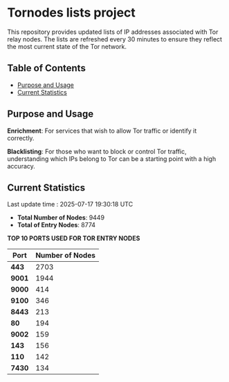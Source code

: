 # Tornodes lists project

This repository provides updated lists of IP addresses associated with Tor relay nodes. The lists are refreshed every 30 minutes to ensure they reflect the most current state of the Tor network.

## Table of Contents

- [Purpose and Usage](#purpose-and-usage)
- [Current Statistics](#current-statistics)


## Purpose and Usage

**Enrichment**: For services that wish to allow Tor traffic or identify it correctly.

**Blacklisting**: For those who want to block or control Tor traffic, understanding which IPs belong to Tor can be a starting point with a high accuracy.

## Current Statistics

Last update time : 2025-07-17 19:30:18 UTC

- **Total Number of Nodes**: 9449
- **Total of Entry Nodes**: 8774

**TOP 10 PORTS USED FOR TOR ENTRY NODES**

| **Port** | **Number of Nodes** |
|------|-----------------|
| **443**   | 2703  |
| **9001**   | 1944  |
| **9000**   | 414  |
| **9100**   | 346  |
| **8443**   | 213  |
| **80**   | 194  |
| **9002**   | 159  |
| **143**   | 156  |
| **110**   | 142  |
| **7430**   | 134  |

